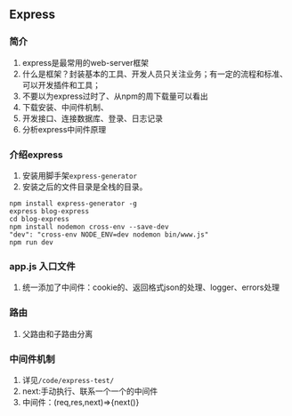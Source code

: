## Express

### 简介

1. express是最常用的web-server框架
2. 什么是框架？封装基本的工具、开发人员只关注业务；有一定的流程和标准、可以开发插件和工具；
3. 不要以为express过时了、从npm的周下载量可以看出
4. 下载安装、中间件机制、
5. 开发接口、连接数据库、登录、日志记录
6. 分析express中间件原理

### 介绍express

1. 安装用脚手架`express-generator`
2. 安装之后的文件目录是全栈的目录。

```
npm install express-generator -g
express blog-express
cd blog-express
npm install nodemon cross-env --save-dev
"dev": "cross-env NODE_ENV=dev nodemon bin/www.js"
npm run dev
```

### app.js 入口文件

1. 统一添加了中间件：cookie的、返回格式json的处理、logger、errors处理

### 路由

1. 父路由和子路由分离

### 中间件机制

1. 详见`/code/express-test/`
2. next:手动执行、联系一个一个的中间件
3. 中间件：(req,res,next)=>{next()}
